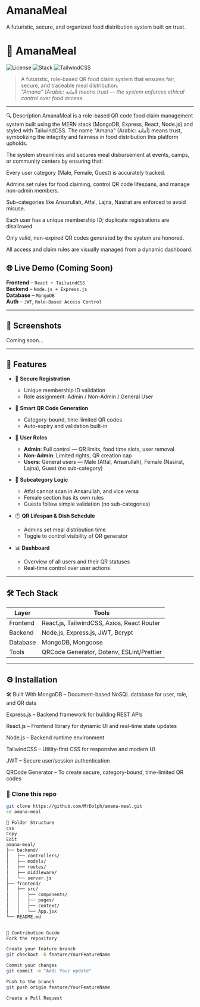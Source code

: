 # AmanaMeal
A futuristic, secure, and organized food distribution system built on trust.
# 🥘 AmanaMeal

![License](https://img.shields.io/badge/license-MIT-blue.svg)
![Stack](https://img.shields.io/badge/stack-MERN-blueviolet)
![TailwindCSS](https://img.shields.io/badge/styled%20with-TailwindCSS-38BDF8?logo=tailwindcss&logoColor=white)

> A futuristic, role-based QR food claim system that ensures fair, secure, and traceable meal distribution.  
> _"Amana" (Arabic: أمانة) means trust — the system enforces ethical control over food access._

---
🔍 Description
AmanaMeal is a role-based QR code food claim management system built using the MERN stack (MongoDB, Express, React, Node.js) and styled with TailwindCSS. The name "Amana" (Arabic: أمانة) means trust, symbolizing the integrity and fairness in food distribution this platform upholds.

The system streamlines and secures meal disbursement at events, camps, or community centers by ensuring that:

Every user category (Male, Female, Guest) is accurately tracked.

Admins set rules for food claiming, control QR code lifespans, and manage non-admin members.

Sub-categories like Ansarullah, Atfal, Lajna, Nasirat are enforced to avoid misuse.

Each user has a unique membership ID; duplicate registrations are disallowed.

Only valid, non-expired QR codes generated by the system are honored.

All access and claim rules are visually managed from a dynamic dashboard.

## 🌐 Live Demo (Coming Soon)

**Frontend** – `React + TailwindCSS`  
**Backend** – `Node.js + Express.js`  
**Database** – `MongoDB`  
**Auth** – `JWT`, `Role-Based Access Control`

---

## 📸 Screenshots

<!-- You can add screenshots here -->
Coming soon...

---

## 🚀 Features

- 🔐 **Secure Registration**
  - Unique membership ID validation
  - Role assignment: Admin / Non-Admin / General User

- 📲 **Smart QR Code Generation**
  - Category-bound, time-limited QR codes
  - Auto-expiry and validation built-in

- 👥 **User Roles**
  - **Admin**: Full control — QR limits, food time slots, user removal
  - **Non-Admin**: Limited rights, QR creation cap
  - **Users**: General users — Male (Atfal, Ansarullah), Female (Nasirat, Lajna), Guest (no sub-category)

- 🧠 **Subcategory Logic**
  - Atfal cannot scan in Ansarullah, and vice versa
  - Female section has its own rules
  - Guests follow simple validation (no sub-categories)

- 🕐 **QR Lifespan & Dish Schedule**
  - Admins set meal distribution time
  - Toggle to control visibility of QR generator

- 📊 **Dashboard**
  - Overview of all users and their QR statuses
  - Real-time control over user actions

---

## 🛠 Tech Stack

| Layer | Tools |
|-------|-------|
| Frontend | React.js, TailwindCSS, Axios, React Router |
| Backend | Node.js, Express.js, JWT, Bcrypt |
| Database | MongoDB, Mongoose |
| Tools | QRCode Generator, Dotenv, ESLint/Prettier |

---

## ⚙️ Installation
🛠️ Built With
MongoDB – Document-based NoSQL database for user, role, and QR data

Express.js – Backend framework for building REST APIs

React.js – Frontend library for dynamic UI and real-time state updates

Node.js – Backend runtime environment

TailwindCSS – Utility-first CSS for responsive and modern UI

JWT – Secure user/session authentication

QRCode Generator – To create secure, category-bound, time-limited QR codes

### 📁 Clone this repo

```bash
git clone https://github.com/MrDolph/amana-meal.git
cd amana-meal

📄 Folder Structure
css
Copy
Edit
amana-meal/
├── backend/
│   ├── controllers/
│   ├── models/
│   ├── routes/
│   ├── middleware/
│   └── server.js
├── frontend/
│   ├── src/
│   │   ├── components/
│   │   ├── pages/
│   │   ├── context/
│   │   └── App.jsx
└── README.md


🤝 Contribution Guide
Fork the repository

Create your feature branch
git checkout -b feature/YourFeatureName

Commit your changes
git commit -m "Add: Your update"

Push to the branch
git push origin feature/YourFeatureName

Create a Pull Request
